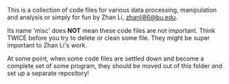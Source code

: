 This is a collection of code files for various data processing, manipulation and
analysis or simply for fun by Zhan Li, zhanli86@bu.edu. 

Its name 'misc' does **NOT** mean these code files are not important. Think TWICE
before you try to delete or clean some file. They might be super important to
Zhan Li's work. 

At some point, when some code files are settled down and become a complete set
of some program, they should be moved out of this folder and set up a separate
repository!